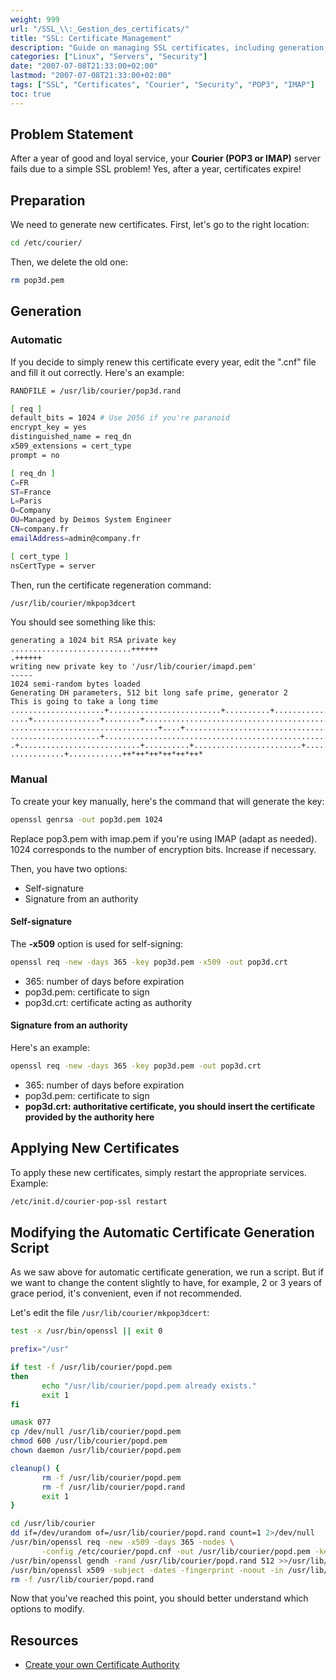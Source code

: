 ```yaml
---
weight: 999
url: "/SSL_\\:_Gestion_des_certificats/"
title: "SSL: Certificate Management"
description: "Guide on managing SSL certificates, including generation, renewal, and application of certificates for Courier (POP3/IMAP) servers."
categories: ["Linux", "Servers", "Security"]
date: "2007-07-08T21:33:00+02:00"
lastmod: "2007-07-08T21:33:00+02:00"
tags: ["SSL", "Certificates", "Courier", "Security", "POP3", "IMAP"]
toc: true
---
```


## Problem Statement

After a year of good and loyal service, your **Courier (POP3 or IMAP)** server fails due to a simple SSL problem! Yes, after a year, certificates expire!

## Preparation

We need to generate new certificates. First, let's go to the right location:

```bash
cd /etc/courier/
```

Then, we delete the old one:

```bash
rm pop3d.pem
```

## Generation

### Automatic

If you decide to simply renew this certificate every year, edit the ".cnf" file and fill it out correctly. Here's an example:

```bash
RANDFILE = /usr/lib/courier/pop3d.rand

[ req ]
default_bits = 1024 # Use 2056 if you're paranoid
encrypt_key = yes
distinguished_name = req_dn
x509_extensions = cert_type
prompt = no

[ req_dn ]
C=FR
ST=France
L=Paris
O=Company
OU=Managed by Deimos System Engineer
CN=company.fr
emailAddress=admin@company.fr

[ cert_type ]
nsCertType = server
```

Then, run the certificate regeneration command:

```bash
/usr/lib/courier/mkpop3dcert
```

You should see something like this:

```
generating a 1024 bit RSA private key
...........................++++++
.++++++
writing new private key to '/usr/lib/courier/imapd.pem'
-----
1024 semi-random bytes loaded
Generating DH parameters, 512 bit long safe prime, generator 2
This is going to take a long time
.....................+.........................+..........+.....................
....+...............+........+............................................+..+..
.................................+....+................................+...+....
....................+...........................................................
.+...........................+..........+........................+..............
............+............++*++*++*++*++*++*
```

### Manual

To create your key manually, here's the command that will generate the key:

```bash
openssl genrsa -out pop3d.pem 1024
```

Replace pop3.pem with imap.pem if you're using IMAP (adapt as needed).
1024 corresponds to the number of encryption bits. Increase if necessary.

Then, you have two options:

- Self-signature
- Signature from an authority

#### Self-signature

The **-x509** option is used for self-signing:

```bash
openssl req -new -days 365 -key pop3d.pem -x509 -out pop3d.crt
```

- 365: number of days before expiration
- pop3d.pem: certificate to sign
- pop3d.crt: certificate acting as authority

#### Signature from an authority

Here's an example:

```bash
openssl req -new -days 365 -key pop3d.pem -out pop3d.crt
```

- 365: number of days before expiration
- pop3d.pem: certificate to sign
- **pop3d.crt: authoritative certificate, you should insert the certificate provided by the authority here**

## Applying New Certificates

To apply these new certificates, simply restart the appropriate services. Example:

```bash
/etc/init.d/courier-pop-ssl restart
```

## Modifying the Automatic Certificate Generation Script

As we saw above for automatic certificate generation, we run a script. But if we want to change the content slightly to have, for example, 2 or 3 years of grace period, it's convenient, even if not recommended.

Let's edit the file `/usr/lib/courier/mkpop3dcert`:

```bash
test -x /usr/bin/openssl || exit 0

prefix="/usr"

if test -f /usr/lib/courier/popd.pem
then
       echo "/usr/lib/courier/popd.pem already exists."
       exit 1
fi

umask 077 
cp /dev/null /usr/lib/courier/popd.pem
chmod 600 /usr/lib/courier/popd.pem
chown daemon /usr/lib/courier/popd.pem

cleanup() {
       rm -f /usr/lib/courier/popd.pem
       rm -f /usr/lib/courier/popd.rand
       exit 1
}

cd /usr/lib/courier
dd if=/dev/urandom of=/usr/lib/courier/popd.rand count=1 2>/dev/null
/usr/bin/openssl req -new -x509 -days 365 -nodes \
       -config /etc/courier/popd.cnf -out /usr/lib/courier/popd.pem -keyout /usr/lib/courier/popd.pem || cleanup
/usr/bin/openssl gendh -rand /usr/lib/courier/popd.rand 512 >>/usr/lib/courier/popd.pem || cleanup
/usr/bin/openssl x509 -subject -dates -fingerprint -noout -in /usr/lib/courier/popd.pem || cleanup
rm -f /usr/lib/courier/popd.rand
```

Now that you've reached this point, you should better understand which options to modify.

## Resources
- [Create your own Certificate Authority](/pdf/unix_openssl_et_ac.pdf)
